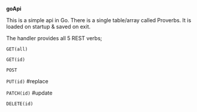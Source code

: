 **goApi**

This is a simple api in Go.
There is a single table/array called Proverbs.
It is loaded on startup & saved on exit.

The handler provides all 5 REST verbs;

``GET(all)``

``GET(id)``

``POST``

``PUT(id)`` #replace

``PATCH(id)`` #update

``DELETE(id)``


